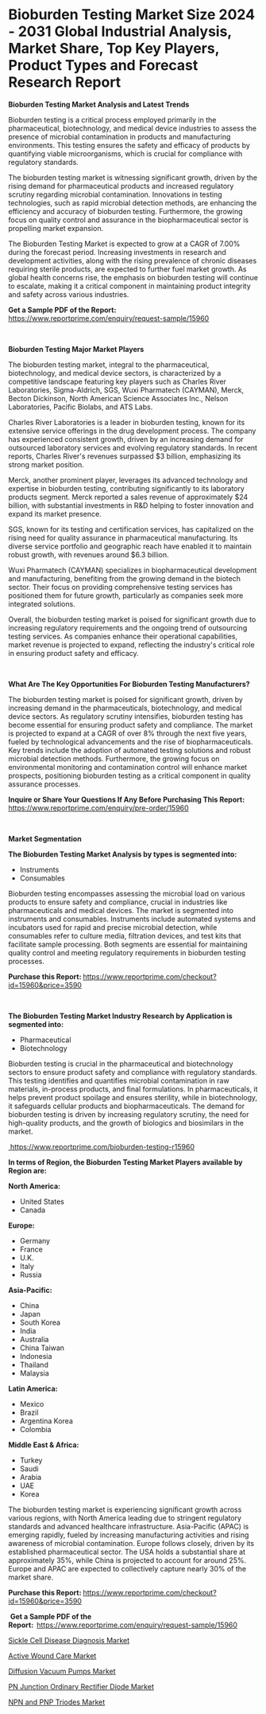 <p><h1>Bioburden Testing Market Size 2024 - 2031 Global Industrial Analysis, Market Share, Top Key Players, Product Types and Forecast Research Report</h1></p><p><strong>Bioburden Testing Market Analysis and Latest Trends</strong></p>
<p><p>Bioburden testing is a critical process employed primarily in the pharmaceutical, biotechnology, and medical device industries to assess the presence of microbial contamination in products and manufacturing environments. This testing ensures the safety and efficacy of products by quantifying viable microorganisms, which is crucial for compliance with regulatory standards.</p><p>The bioburden testing market is witnessing significant growth, driven by the rising demand for pharmaceutical products and increased regulatory scrutiny regarding microbial contamination. Innovations in testing technologies, such as rapid microbial detection methods, are enhancing the efficiency and accuracy of bioburden testing. Furthermore, the growing focus on quality control and assurance in the biopharmaceutical sector is propelling market expansion.</p><p>The Bioburden Testing Market is expected to grow at a CAGR of 7.00% during the forecast period. Increasing investments in research and development activities, along with the rising prevalence of chronic diseases requiring sterile products, are expected to further fuel market growth. As global health concerns rise, the emphasis on bioburden testing will continue to escalate, making it a critical component in maintaining product integrity and safety across various industries.</p></p>
<p><strong>Get a Sample PDF of the Report:&nbsp;</strong> <a href="https://www.reportprime.com/enquiry/request-sample/15960?utm_campaign=1197&utm_medium=2&utm_source=Github&utm_content=ia&utm_term=30112024&utm_id=bioburden-testing">https://www.reportprime.com/enquiry/request-sample/15960</a></p>
<p>&nbsp;</p>
<p><strong>Bioburden Testing Major Market Players</strong></p>
<p><p>The bioburden testing market, integral to the pharmaceutical, biotechnology, and medical device sectors, is characterized by a competitive landscape featuring key players such as Charles River Laboratories, Sigma-Aldrich, SGS, Wuxi Pharmatech (CAYMAN), Merck, Becton Dickinson, North American Science Associates Inc., Nelson Laboratories, Pacific Biolabs, and ATS Labs.</p><p>Charles River Laboratories is a leader in bioburden testing, known for its extensive service offerings in the drug development process. The company has experienced consistent growth, driven by an increasing demand for outsourced laboratory services and evolving regulatory standards. In recent reports, Charles River's revenues surpassed $3 billion, emphasizing its strong market position.</p><p>Merck, another prominent player, leverages its advanced technology and expertise in bioburden testing, contributing significantly to its laboratory products segment. Merck reported a sales revenue of approximately $24 billion, with substantial investments in R&D helping to foster innovation and expand its market presence.</p><p>SGS, known for its testing and certification services, has capitalized on the rising need for quality assurance in pharmaceutical manufacturing. Its diverse service portfolio and geographic reach have enabled it to maintain robust growth, with revenues around $6.3 billion.</p><p>Wuxi Pharmatech (CAYMAN) specializes in biopharmaceutical development and manufacturing, benefiting from the growing demand in the biotech sector. Their focus on providing comprehensive testing services has positioned them for future growth, particularly as companies seek more integrated solutions.</p><p>Overall, the bioburden testing market is poised for significant growth due to increasing regulatory requirements and the ongoing trend of outsourcing testing services. As companies enhance their operational capabilities, market revenue is projected to expand, reflecting the industry's critical role in ensuring product safety and efficacy.</p></p>
<p>&nbsp;</p>
<p><strong>What Are The Key Opportunities For Bioburden Testing Manufacturers?</strong></p>
<p><p>The bioburden testing market is poised for significant growth, driven by increasing demand in the pharmaceuticals, biotechnology, and medical device sectors. As regulatory scrutiny intensifies, bioburden testing has become essential for ensuring product safety and compliance. The market is projected to expand at a CAGR of over 8% through the next five years, fueled by technological advancements and the rise of biopharmaceuticals. Key trends include the adoption of automated testing solutions and robust microbial detection methods. Furthermore, the growing focus on environmental monitoring and contamination control will enhance market prospects, positioning bioburden testing as a critical component in quality assurance processes.</p></p>
<p><strong>Inquire or Share Your Questions If Any Before Purchasing This Report:</strong> <a href="https://www.reportprime.com/enquiry/pre-order/15960?utm_campaign=1197&utm_medium=2&utm_source=Github&utm_content=ia&utm_term=30112024&utm_id=bioburden-testing">https://www.reportprime.com/enquiry/pre-order/15960</a></p>
<p>&nbsp;</p>
<p><strong>Market Segmentation</strong></p>
<p><strong>The Bioburden Testing Market Analysis by types is segmented into:</strong></p>
<p><ul><li>Instruments</li><li>Consumables</li></ul></p>
<p><p>Bioburden testing encompasses assessing the microbial load on various products to ensure safety and compliance, crucial in industries like pharmaceuticals and medical devices. The market is segmented into instruments and consumables. Instruments include automated systems and incubators used for rapid and precise microbial detection, while consumables refer to culture media, filtration devices, and test kits that facilitate sample processing. Both segments are essential for maintaining quality control and meeting regulatory requirements in bioburden testing processes.</p></p>
<p><strong>Purchase this Report:&nbsp;</strong><a href="https://www.reportprime.com/checkout?id=15960&price=3590&utm_campaign=1197&utm_medium=2&utm_source=Github&utm_content=ia&utm_term=30112024&utm_id=bioburden-testing">https://www.reportprime.com/checkout?id=15960&price=3590</a></p>
<p>&nbsp;</p>
<p><strong>The Bioburden Testing Market Industry Research by Application is segmented into:</strong></p>
<p><ul><li>Pharmaceutical</li><li>Biotechnology</li></ul></p>
<p><p>Bioburden testing is crucial in the pharmaceutical and biotechnology sectors to ensure product safety and compliance with regulatory standards. This testing identifies and quantifies microbial contamination in raw materials, in-process products, and final formulations. In pharmaceuticals, it helps prevent product spoilage and ensures sterility, while in biotechnology, it safeguards cellular products and biopharmaceuticals. The demand for bioburden testing is driven by increasing regulatory scrutiny, the need for high-quality products, and the growth of biologics and biosimilars in the market.</p></p>
<p><a href="https://www.reportprime.com/bioburden-testing-r15960?utm_campaign=1197&utm_medium=2&utm_source=Github&utm_content=ia&utm_term=30112024&utm_id=bioburden-testing">&nbsp;https://www.reportprime.com/bioburden-testing-r15960</a></p>
<p><strong>In terms of Region, the Bioburden Testing Market Players available by Region are:</strong></p>
<p>
    <p> <strong> North America: </strong>
        <ul>
            <li>United States</li>
            <li>Canada</li>
        </ul>
        </p> 
    <p> <strong> Europe: </strong>
        <ul>
            <li>Germany</li>
            <li>France</li>
            <li>U.K.</li>
            <li>Italy</li>
            <li>Russia</li>
        </ul>
        </p> 
    <p> <strong> Asia-Pacific: </strong>
        <ul>
            <li>China</li>
            <li>Japan</li>
            <li>South Korea</li>
            <li>India</li>
            <li>Australia</li>
            <li>China Taiwan</li>
            <li>Indonesia</li>
            <li>Thailand</li>
            <li>Malaysia</li>
        </ul>
        </p> 
    <p> <strong> Latin America: </strong>
        <ul>
            <li>Mexico</li>
            <li>Brazil</li>
            <li>Argentina Korea</li>
            <li>Colombia</li>
        </ul>
        </p> 
    <p> <strong> Middle East & Africa: </strong>
        <ul>
            <li>Turkey</li>
            <li>Saudi</li>
            <li>Arabia</li>
            <li>UAE</li>
            <li>Korea</li>
        </ul>
    </p>
    </p>
<p><p>The bioburden testing market is experiencing significant growth across various regions, with North America leading due to stringent regulatory standards and advanced healthcare infrastructure. Asia-Pacific (APAC) is emerging rapidly, fueled by increasing manufacturing activities and rising awareness of microbial contamination. Europe follows closely, driven by its established pharmaceutical sector. The USA holds a substantial share at approximately 35%, while China is projected to account for around 25%. Europe and APAC are expected to collectively capture nearly 30% of the market share.</p></p>
<p><strong>Purchase this Report: </strong><a href="https://www.reportprime.com/checkout?id=15960&price=3590&utm_campaign=1197&utm_medium=2&utm_source=Github&utm_content=ia&utm_term=30112024&utm_id=bioburden-testing">https://www.reportprime.com/checkout?id=15960&price=3590</a></p>
<p>&nbsp;<strong>Get a Sample PDF of the Report:&nbsp;&nbsp;</strong><a href="https://www.reportprime.com/enquiry/request-sample/15960?utm_campaign=1197&utm_medium=2&utm_source=Github&utm_content=ia&utm_term=30112024&utm_id=bioburden-testing">https://www.reportprime.com/enquiry/request-sample/15960</a></p>
<p><strong></strong></p>
<p><p><a href="https://www.linkedin.com/pulse/sickle-cell-disease-diagnosis-market-dynamics-59-cagr-growth-th0vf?utm_campaign=1197&utm_medium=2&utm_source=Github&utm_content=ia&utm_term=30112024&utm_id=bioburden-testing">Sickle Cell Disease Diagnosis Market</a></p><p><a href="https://github.com/NorbertYates/Market-Research-Report-List-7/blob/main/active-wound-care-market.md?utm_campaign=1197&utm_medium=2&utm_source=Github&utm_content=ia&utm_term=30112024&utm_id=bioburden-testing">Active Wound Care Market</a></p><p><a href="https://www.linkedin.com/pulse/insights-diffusion-vacuum-pumps-market-size-which-fjjre?utm_campaign=1197&utm_medium=2&utm_source=Github&utm_content=ia&utm_term=30112024&utm_id=bioburden-testing">Diffusion Vacuum Pumps Market</a></p><p><a href="https://issuu.com/reportprime-2/docs/pn-junction-ordinary-rectifier-diode-market-size-2?utm_campaign=1197&utm_medium=2&utm_source=Github&utm_content=ia&utm_term=30112024&utm_id=bioburden-testing">PN Junction Ordinary Rectifier Diode Market</a></p><p><a href="https://issuu.com/reportprime-2/docs/npn-and-pnp-triodes-market-size-2030.pptx?utm_campaign=1197&utm_medium=2&utm_source=Github&utm_content=ia&utm_term=30112024&utm_id=bioburden-testing">NPN and PNP Triodes Market</a></p></p>